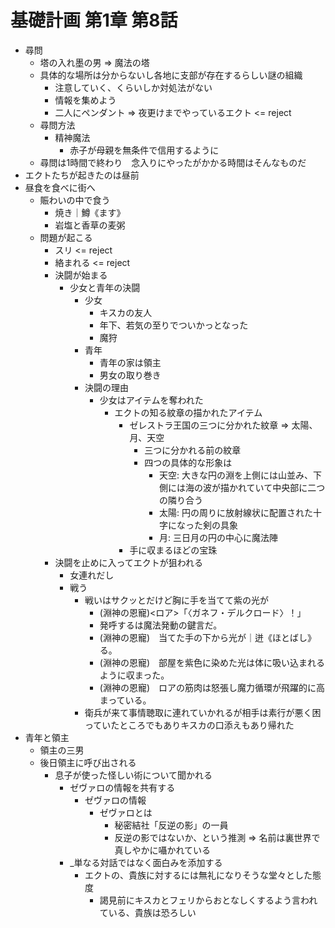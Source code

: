# 基礎計画 第1章 第8話

- 尋問
  - 塔の入れ墨の男 => 魔法の塔
  - 具体的な場所は分からないし各地に支部が存在するらしい謎の組織
    - 注意していく、くらいしか対処法がない
    - 情報を集めよう
    - 二人にペンダント => 夜更けまでやっているエクト <= reject
  - 尋問方法
    - 精神魔法
      - 赤子が母親を無条件で信用するように
  - 尋問は1時間で終わり　念入りにやったがかかる時間はそんなものだ
- エクトたちが起きたのは昼前
- 昼食を食べに街へ
  - 賑わいの中で食う
    - 焼き｜鱒《ます》
    - 岩塩と香草の麦粥
  - 問題が起こる
    - スリ <= reject
    - 絡まれる <= reject
    - 決闘が始まる
      - 少女と青年の決闘
        - 少女
          - キスカの友人
          - 年下、若気の至りでついかっとなった
          - 魔狩
        - 青年
          - 青年の家は領主
          - 男女の取り巻き
        - 決闘の理由
          - 少女はアイテムを奪われた
            - エクトの知る紋章の描かれたアイテム
              - ゼレストラ王国の三つに分かれた紋章 => 太陽、月、天空
                - 三つに分かれる前の紋章
                - 四つの具体的な形象は
                  - 天空: 大きな円の淵を上側には山並み、下側には海の波が描かれていて中央部に二つの隣り合う
                  - 太陽: 円の周りに放射線状に配置された十字になった剣の具象
                  - 月: 三日月の円の中心に魔法陣
              - 手に収まるほどの宝珠
    - 決闘を止めに入ってエクトが狙われる
      - 女連れだし
      - 戦う
        - 戦いはサクッとだけど胸に手を当てて紫の光が
          - (淵神の恩寵)<ロア>「〈ガネフ・デルクロード〉！」
          - 発呼するは魔法発動の鍵言だ。
          - (淵神の恩寵)　当てた手の下から光が｜迸《ほとばし》る。
          - (淵神の恩寵)　部屋を紫色に染めた光は体に吸い込まれるように収まった。
          - (淵神の恩寵)　ロアの筋肉は怒張し魔力循環が飛躍的に高まっている。
        - 衛兵が来て事情聴取に連れていかれるが相手は素行が悪く困っていたところでもありキスカの口添えもあり帰れた
- 青年と領主
  - 領主の三男
  - 後日領主に呼び出される
    - 息子が使った怪しい術について聞かれる
      - ゼヴァロの情報を共有する
        - ゼヴァロの情報
          - ゼヴァロとは
            - 秘密結社「反逆の影」の一員
            - 反逆の影ではないか、という推測 => 名前は裏世界で真しやかに囁かれている
      - _単なる対話ではなく面白みを添加する
        - エクトの、貴族に対するには無礼になりそうな堂々とした態度
          - 謁見前にキスカとフェリからおとなしくするよう言われている、貴族は恐ろしい
